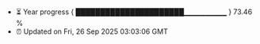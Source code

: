 - ⏳ Year progress { ██████████████████████▁▁▁▁▁▁▁▁ } 73.46 %
- ⏰ Updated on Fri, 26 Sep 2025 03:03:06 GMT

